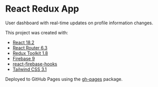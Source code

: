 # React Redux App

User dashboard with real-time updates on profile information changes.

This project was created with:

- [React 18.2](https://reactjs.org/)
- [React Router 6.3](https://reactrouter.com/en/main)
- [Redux Toolkit 1.8](https://redux-toolkit.js.org/)
- [Firebase 9](https://firebase.google.com/)
- [react-firebase-hooks](https://www.npmjs.com/package/react-firebase-hooks)
- [Tailwind CSS 3.1](https://tailwindcss.com/)

Deployed to GitHub Pages using the [gh-pages](https://www.npmjs.com/package/gh-pages) package.
